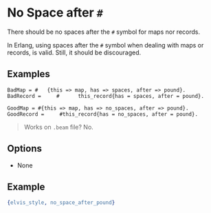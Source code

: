 # No Space after `#`

There should be no spaces after the `#` symbol for maps nor records.

In Erlang, using spaces after the `#` symbol when dealing with maps or records, is valid.
Still, it should be discouraged.

## Examples

```
BadMap = #   {this => map, has => spaces, after => pound}.
BadRecord =     #      this_record{has = spaces, after = pound}.

GoodMap = #{this => map, has => no_spaces, after => pound}.
GoodRecord =     #this_record{has = no_spaces, after = pound}.
```

> Works on `.beam` file? No.

## Options

- None

## Example

```erlang
{elvis_style, no_space_after_pound}
```
